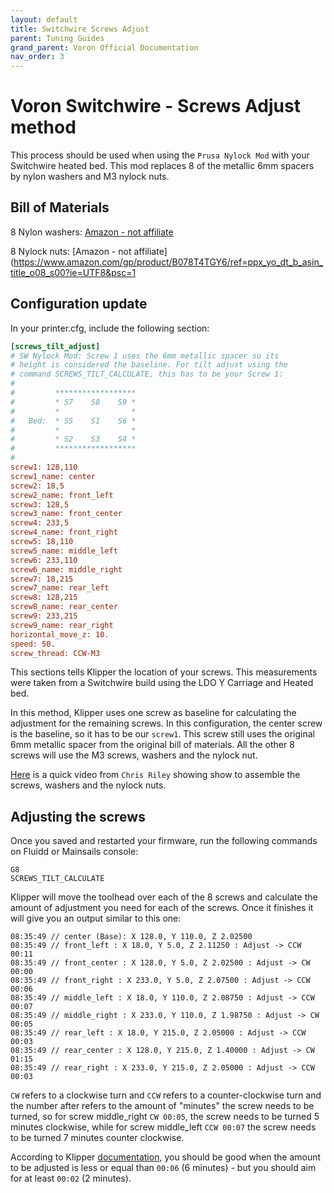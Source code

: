 ```yaml
---
layout: default
title: Switchwire Screws Adjust
parent: Tuning Guides
grand_parent: Voron Official Documentation
nav_order: 3
---
```


# Voron Switchwire - Screws Adjust method

This process should be used when using the `Prusa Nylock Mod` with your Switchwire heated bed. This mod replaces 8 of the metallic 6mm spacers by nylon washers and M3 nylock nuts.

## Bill of Materials

8 Nylon washers: [Amazon - not affiliate](https://www.amazon.com/gp/product/B07MX9LDQY/ref=ppx_yo_dt_b_asin_title_o07_s00?ie=UTF8&psc=1)

8 Nylock nuts: [Amazon - not affiliate](https://www.amazon.com/gp/product/B078T4TGY6/ref=ppx_yo_dt_b_asin_title_o08_s00?ie=UTF8&psc=1 

## Configuration update

In your printer.cfg, include the following section:

```ini
[screws_tilt_adjust]
# SW Nylock Mod: Screw 1 uses the 6mm metallic spacer so its
# height is considered the baseline. For tilt adjust using the
# command SCREWS_TILT_CALCULATE, this has to be your Screw 1:
#
#         ******************
#         * S7    S8    S9 *
#         *                * 
#   Bed:  * S5    S1    S6 *  
#         *                *
#         * S2    S3    S4 *
#         ******************
#
screw1: 128,110
screw1_name: center
screw2: 18,5
screw2_name: front_left
screw3: 128,5
screw3_name: front_center
screw4: 233,5
screw4_name: front_right
screw5: 18,110
screw5_name: middle_left
screw6: 233,110
screw6_name: middle_right
screw7: 18,215
screw7_name: rear_left
screw8: 128,215
screw8_name: rear_center
screw9: 233,215
screw9_name: rear_right
horizontal_move_z: 10.
speed: 50.
screw_thread: CCW-M3
```

This sections tells Klipper the location of your screws. This measurements were taken from a Switchwire build using the LDO Y Carriage and Heated bed.

In this method, Klipper uses one screw as baseline for calculating the adjustment for the remaining screws. In this configuration, the center screw is the baseline, so it has to be our `screw1`. This screw still uses the original 6mm metallic spacer from the original bill of materials. All the other 8 screws will use the M3 screws, washers and the nylock nut.

[Here](https://www.youtube.com/watch?v=qRbMOfMy-MA) is a quick video from `Chris Riley` showing show to assemble the screws, washers and the nylock nuts.

## Adjusting the screws

Once you saved and restarted your firmware, run the following commands on Fluidd or Mainsails console:

```
G8 
SCREWS_TILT_CALCULATE
```

Klipper will move the toolhead over each of the 8 screws and calculate the amount of adjustment you need for each of the screws. Once it finishes it will give you an output similar to this one:

```
08:35:49 // center (Base): X 128.0, Y 110.0, Z 2.02500
08:35:49 // front_left : X 18.0, Y 5.0, Z 2.11250 : Adjust -> CCW 00:11
08:35:49 // front_center : X 128.0, Y 5.0, Z 2.02500 : Adjust -> CW 00:00
08:35:49 // front_right : X 233.0, Y 5.0, Z 2.07500 : Adjust -> CCW 00:06
08:35:49 // middle_left : X 18.0, Y 110.0, Z 2.08750 : Adjust -> CCW 00:07
08:35:49 // middle_right : X 233.0, Y 110.0, Z 1.98750 : Adjust -> CW 00:05
08:35:49 // rear_left : X 18.0, Y 215.0, Z 2.05000 : Adjust -> CCW 00:03
08:35:49 // rear_center : X 128.0, Y 215.0, Z 1.40000 : Adjust -> CW 01:15
08:35:49 // rear_right : X 233.0, Y 215.0, Z 2.05000 : Adjust -> CCW 00:03
```

`CW` refers to a clockwise turn and `CCW` refers to a counter-clockwise turn and the number after refers to the amount of "minutes" the screw needs to be turned, so for screw middle_right `CW 00:05`, the screw needs to be turned 5 minutes clockwise, while for screw middle_left `CCW 00:07` the screw needs to be turned 7 minutes counter clockwise.

According to Klipper [documentation](https://github.com/KevinOConnor/klipper/blob/master/docs/Manual_Level.md#adjusting-bed-leveling-screws-using-the-bed-probe), you should be good when the amount to be adjusted is less or equal than `00:06` (6 minutes) - but you should aim for at least `00:02` (2 minutes).

